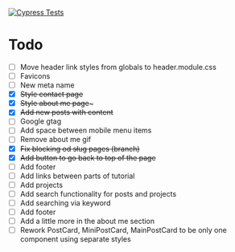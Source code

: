 [![Cypress Tests](https://github.com/Kielx/next-blog/actions/workflows/main.yml/badge.svg)](https://github.com/Kielx/next-blog/actions/workflows/main.yml)

# Todo

- [ ] Move header link styles from globals to header.module.css
- [ ] Favicons
- [ ] New meta name
- [x] ~~Style contact page~~
- [x] ~~Style about me page~~~
- [x] ~~Add new posts with content~~
- [ ] Google gtag
- [ ] Add space between mobile menu items
- [ ] Remove about me gif
- [x] ~~Fix blocking od sług pages (branch)~~
- [x] ~~Add button to go back to top of the page~~
- [ ] Add footer
- [ ] Add links between parts of tutorial
- [ ] Add projects
- [ ] Add search functionality for posts and projects
- [ ] Add searching via keyword
- [ ] Add footer
- [ ] Add a little more in the about me section
- [ ] Rework PostCard, MiniPostCard, MainPostCard to be only one component using separate styles
